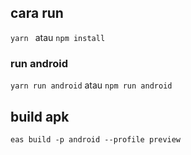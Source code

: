 ## cara run
`yarn ` atau `npm install`

### run android
`yarn run android` atau `npm run android` 

## build apk
```
eas build -p android --profile preview
```